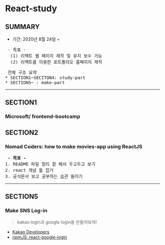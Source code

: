 # React-study
## SUMMARY
* 기간: 2020년 8월 24일 ~
<pre> - 목표 -
  (1) 리액트 웹 페이지 제작 및 유지 보수 가능
  (2) 리액트를 이용한 포트폴리오 홈페이지 제작
</pre>
<pre> 전체 구조 요약
* SECTION1~SECITON4: study-part
* SECTION5~ : make-part
</pre>
- - -
## SECTION1
### Microsoft/ <b>frontend-bootcamp</b>
## SECTION2
### Nomad Coders: how to make <b>movies-app using ReactJS</b>
<pre> <b>- 목표 -</b>
1. README 파일 정리 잘 해서 두고두고 보기
2. react 개념 틀 잡기
3. 공식문서 보고 공부하는 습관 들이기
</pre>
- - -
## SECTION5
### Make SNS Log-in
> kakao login과 google login을 만들어보자!
* [Kakao Developers](https://developers.kakao.com/tool/demo/login/login)
* [npmJS: react-google-login](https://www.npmjs.com/package/react-google-login) 